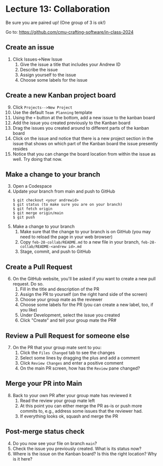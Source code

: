 # Lecture 13: Collaboration

Be sure you are paired up! (One group of 3 is ok!)

Go to: https://github.com/cmu-crafting-software/in-class-2024

## Create an issue

1. Click Issues->New Issue
   1. Give the issue a title that includes your Andrew ID
   2. Describe the issue
   3. Assign yourself to the issue
   4. Choose some labels for the issue

## Create a new Kanban project board

9. Click `Projects-->New Project`
10. Use the default `Team Planning` template
11. Using the `+` button at the bottom, add a new issue to the kanban board
13. Add the issue you created previously to the Kanban board
12. Drag the issues you created around to different parts of the kanban board
13. Click on the issue and notice that there is a new project section in the issue that shows on which part of the Kanban board the issue presently resides
14. Notice that you can change the board location from within the issue as well. Try doing that now.

## Make a change to your branch

3. Open a Codespace
4. Update your branch from main and push to GitHub
   ```
   $ git checkout <your andrewid>
   $ git status (to make sure you are on your branch)
   $ git fetch origin
   $ git merge origin/main
   $ git push
   ```
5. Make a change to your branch
   1. Make sure that the change to your branch is on GitHub (you may need to reload the page in your web browser)
   2. Copy `feb-28-collab/README.md` to a new file in your branch, `feb-28-collab/README-<andrew id>.md`
   3. Stage, commit, and push to GitHub

## Create a Pull Request

6. On the GitHub website, you'll be asked if you want to create a new pull request. Do so.
   1. Fill in the title and description of the PR
   2. Assign the PR to yourself (on the right hand side of the screen)
   3. Choose your group mate as the reviewer
   4. Choose some labels for the PR (you can create a new label, too, if you like)
   5. Under Development, select the issue you created
   6. Click "Create" and tell your group mate the PR#

## Review a Pull Request for someone else

7. On the PR that your group mate sent to you:
   1. Click the `Files Changed` tab to see the changes
   2. Select some lines by dragging the plus and add a comment
   3. Click `Review Changes` and enter a positive comment
   4. On the main PR screen, how has the `Review` pane changed?

## Merge your PR into Main

8. Back to your own PR after your group mate has reviewed it
   1. Read the review your group mate left
   2. At this point you can either merge the PR as-is or push more commits to, e.g., address some issues that the reviewer had.
   3. If everything looks ok, squash and merge the PR

## Post-merge status check

4. Do you now see your file on branch `main`?
5. Check the issue you previously created. What is its status now?
6. Where is the issue on the Kanban board? Is this the right location? Why is it here?


